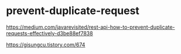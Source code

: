 # prevent-duplicate-request

https://medium.com/javarevisited/rest-api-how-to-prevent-duplicate-requests-effectively-d3be88ef7838

https://gisungcu.tistory.com/674
